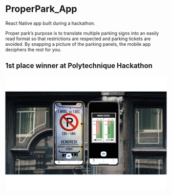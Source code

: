# ProperPark_App
React Native app built during a hackathon.

Proper park’s purpose is to translate multiple parking signs into an easily read format so that restrictions are respected and parking tickets are avoided.
By snapping a picture of the parking panels, the mobile app deciphers the rest for you.

## 1st place winner at Polytechnique Hackathon

<img alt="Input image" style="display: inline;" src="https://raw.githubusercontent.com/genericalexacc/ProperPark_App/master/1.jpg" width="600">
